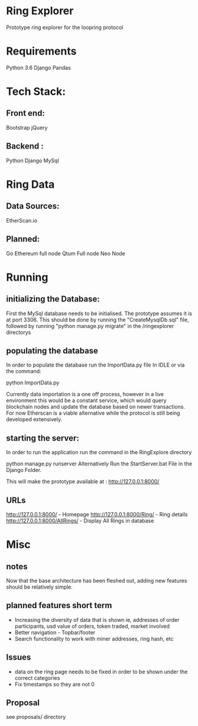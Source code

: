 # Ring Explorer

Prototype ring explorer for the loopring protocol

# Requirements

Python 3.6
Django
Pandas

# Tech Stack:

## Front end:
Bootstrap
jQuery

## Backend :
Python
Django
MySql

# Ring Data

## Data Sources:
EtherScan.io

## Planned:
Go Ethereum full node
Qtum Full node
Neo Node

# Running

## initializing the Database:

First the MySql database needs to be initialised. The prototype assumes it is at port 3306. This should be done by running the "CreateMysqlDb.sql" file, followed by running "python manage.py migrate" in the /ringexplorer directorys

## populating the database

In order to populate the database run the ImportData.py file In IDLE or via the command:

python ImportData.py

Currently data importation is a one off process, however in a live environment this would be a constant service, which would query blockchain nodes and update the database based on newer transactions. For now Etherscan is a viable alternative while the protocol is still being developed extensively.

## starting the server:

In order to run the application run the command in the RingExplore directory

python manage.py runserver Alternatively Run the StartServer.bat File in the Django Folder.

This will make the prototype available at : http://127.0.0.1:8000/

## URLs
http://127.0.0.1:8000/ - Homepage
http://127.0.0.1:8000/Ring/ - Ring details
http://127.0.0.1:8000/AllRings/ - Display All Rings in database

# Misc

## notes

Now that the base architecture has been fleshed out, adding new features should be relatively simple.

## planned features short term

* Increasing the diversity of data that is shown ie, addresses of order participants, usd value of orders, token traded, market involved
* Better navigation - Topbar/footer
* Search functionality to work with miner addresses, ring hash, etc

## Issues

* data on the ring page needs to be fixed in order to be shown under the correct categories
* Fix timestamps so they are not 0

## Proposal

see proposals/ directory
















